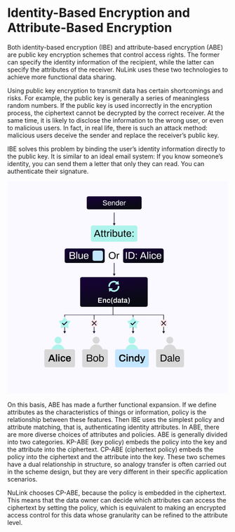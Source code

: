 # Identity-Based Encryption and Attribute-Based Encryption

Both identity-based encryption (IBE) and attribute-based encryption (ABE) are public key encryption schemes that control access rights. The former can specify the identity information of the recipient, while the latter can specify the attributes of the receiver. NuLink uses these two technologies to achieve more functional data sharing. 

Using public key encryption to transmit data has certain shortcomings and risks. For example, the public key is generally a series of meaningless random numbers. If the public key is used incorrectly in the encryption process, the ciphertext cannot be decrypted by the correct receiver. At the same time, it is likely to disclose the information to the wrong user, or even to malicious users. In fact, in real life, there is such an attack method: malicious users deceive the sender and replace the receiver’s public key. 

IBE solves this problem by binding the user’s identity information directly to the public key. It is similar to an ideal email system: If you know someone’s identity, you can send them a letter that only they can read. You can authenticate their signature.

![IBE and ABE example usage](../miscellaneous/img/abe.png)



On this basis, ABE has made a further functional expansion. If we define attributes as the characteristics of things or information, policy is the relationship between these features. Then IBE uses the simplest policy and attribute matching, that is, authenticating identity attributes. In ABE, there are more diverse choices of attributes and policies. ABE is generally divided into two categories. KP-ABE (key policy) embeds the policy into the key and the attribute into the ciphertext. CP-ABE (ciphertext policy) embeds the policy into the ciphertext and the attribute into the key. These two schemes have a dual relationship in structure, so analogy transfer is often carried out in the scheme design, but they are very different in their specific application scenarios.

NuLink chooses CP-ABE, because the policy is embedded in the ciphertext. This means that the data owner can decide which attributes can access the ciphertext by setting the policy, which is equivalent to making an encrypted access control for this data whose granularity can be refined to the attribute level.

